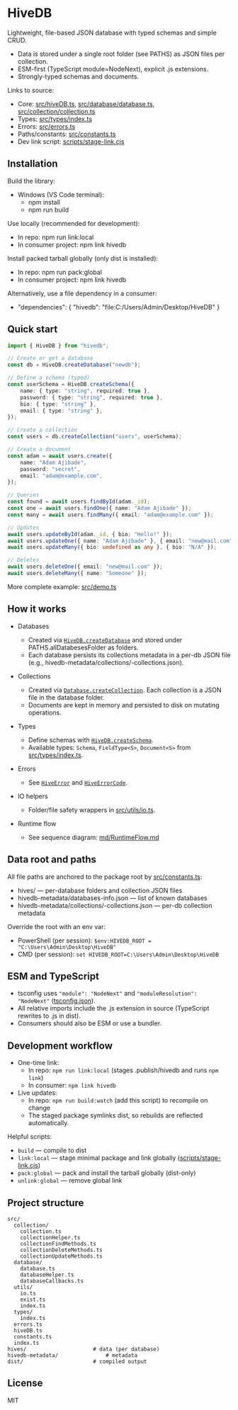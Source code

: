 # HiveDB

Lightweight, file-based JSON database with typed schemas and simple CRUD.

-   Data is stored under a single root folder (see PATHS) as JSON files per collection.
-   ESM-first (TypeScript module=NodeNext), explicit .js extensions.
-   Strongly-typed schemas and documents.

Links to source:

-   Core: [src/hiveDB.ts](c:\Users\Admin\Desktop\HiveDB\src\hiveDB.ts), [src/database/database.ts](c:\Users\Admin\Desktop\HiveDB\src\database\database.ts), [src/collection/collection.ts](c:\Users\Admin\Desktop\HiveDB\src\collection\collection.ts)
-   Types: [src/types/index.ts](c:\Users\Admin\Desktop\HiveDB\src\types\index.ts)
-   Errors: [src/errors.ts](c:\Users\Admin\Desktop\HiveDB\src\errors.ts)
-   Paths/constants: [src/constants.ts](c:\Users\Admin\Desktop\HiveDB\src\constants.ts)
-   Dev link script: [scripts/stage-link.cjs](c:\Users\Admin\Desktop\HiveDB\scripts\stage-link.cjs)
<!-- -   Runtime flow diagram: [md/RuntimeFlow.md](c:\Users\Admin\Desktop\HiveDB\md\RuntimeFlow.md) -->

## Installation

Build the library:

-   Windows (VS Code terminal):
    -   npm install
    -   npm run build

Use locally (recommended for development):

-   In repo: npm run link:local
-   In consumer project: npm link hivedb

Install packed tarball globally (only dist is installed):

-   In repo: npm run pack:global
-   In consumer project: npm link hivedb

Alternatively, use a file dependency in a consumer:

-   "dependencies": { "hivedb": "file:C:/Users/Admin/Desktop/HiveDB" }

## Quick start

```ts
import { HiveDB } from "hivedb";

// Create or get a database
const db = HiveDB.createDatabase("newdb");

// Define a schema (typed)
const userSchema = HiveDB.createSchema({
    name: { type: "string", required: true },
    password: { type: "string", required: true },
    bio: { type: "string" },
    email: { type: "string" },
});

// Create a collection
const users = db.createCollection("users", userSchema);

// Create a document
const adam = await users.create({
    name: "Adam Ajibade",
    password: "secret",
    email: "adam@example.com",
});

// Queries
const found = await users.findById(adam._id);
const one = await users.findOne({ name: "Adam Ajibade" });
const many = await users.findMany({ email: "adam@example.com" });

// Updates
await users.updateById(adam._id, { bio: "Hello!" });
await users.updateOne({ name: "Adam Ajibade" }, { email: "new@mail.com" });
await users.updateMany({ bio: undefined as any }, { bio: "N/A" });

// Deletes
await users.deleteOne({ email: "new@mail.com" });
await users.deleteMany({ name: "Someone" });
```

More complete example: [src/demo.ts](c:\Users\Admin\Desktop\HiveDB\src\demo.ts)

## How it works

-   Databases

    -   Created via [`HiveDB.createDatabase`](c:\Users\Admin\Desktop\HiveDB\src\hiveDB.ts) and stored under PATHS.allDatabesesFolder as folders.
    -   Each database persists its collections metadata in a per-db JSON file (e.g., hivedb-metadata/collections/<db>-collections.json).

-   Collections

    -   Created via [`Database.createCollection`](c:\Users\Admin\Desktop\HiveDB\src\database\database.ts). Each collection is a JSON file in the database folder.
    -   Documents are kept in memory and persisted to disk on mutating operations.

-   Types

    -   Define schemas with [`HiveDB.createSchema`](c:\Users\Admin\Desktop\HiveDB\src\hiveDB.ts).
    -   Available types: `Schema`, `FieldType<S>`, `Document<S>` from [src/types/index.ts](c:\Users\Admin\Desktop\HiveDB\src\types\index.ts).

-   Errors

    -   See [`HiveError`](c:\Users\Admin\Desktop\HiveDB\src\errors.ts) and [`HiveErrorCode`](c:\Users\Admin\Desktop\HiveDB\src\errors.ts).

-   IO helpers

    -   Folder/file safety wrappers in [src/utils/io.ts](c:\Users\Admin\Desktop\HiveDB\src\utils\io.ts).

-   Runtime flow
    -   See sequence diagram: [md/RuntimeFlow.md](c:\Users\Admin\Desktop\HiveDB\md\RuntimeFlow.md)

## Data root and paths

All file paths are anchored to the package root by [src/constants.ts](c:\Users\Admin\Desktop\HiveDB\src\constants.ts):

-   hives/ — per-database folders and collection JSON files
-   hivedb-metadata/databases-info.json — list of known databases
-   hivedb-metadata/collections/<db>-collections.json — per-db collection metadata

Override the root with an env var:

-   PowerShell (per session): `$env:HIVEDB_ROOT = "C:\Users\Admin\Desktop\HiveDB"`
-   CMD (per session): `set HIVEDB_ROOT=C:\Users\Admin\Desktop\HiveDB`

## ESM and TypeScript

-   tsconfig uses `"module": "NodeNext"` and `"moduleResolution": "NodeNext"` ([tsconfig.json](c:\Users\Admin\Desktop\HiveDB\tsconfig.json)).
-   All relative imports include the .js extension in source (TypeScript rewrites to .js in dist).
-   Consumers should also be ESM or use a bundler.

## Development workflow

-   One-time link:
    -   In repo: `npm run link:local` (stages .publish/hivedb and runs `npm link`)
    -   In consumer: `npm link hivedb`
-   Live updates:
    -   In repo: `npm run build:watch` (add this script) to recompile on change
    -   The staged package symlinks dist, so rebuilds are reflected automatically.

Helpful scripts:

-   `build` — compile to dist
-   `link:local` — stage minimal package and link globally ([scripts/stage-link.cjs](c:\Users\Admin\Desktop\HiveDB\scripts\stage-link.cjs))
-   `pack:global` — pack and install the tarball globally (dist-only)
-   `unlink:global` — remove global link

## Project structure

```
src/
  collection/
    collection.ts
    collectionHelper.ts
    collectionFindMethods.ts
    collectionDeleteMethods.ts
    collectionUpdateMethods.ts
  database/
    database.ts
    databaseHelper.ts
    databaseCallbacks.ts
  utils/
    io.ts
    exist.ts
    index.ts
  types/
    index.ts
  errors.ts
  hiveDB.ts
  constants.ts
  index.ts
hives/                     # data (per database)
hivedb-metadata/               # metadata
dist/                      # compiled output
```

## License

MIT
